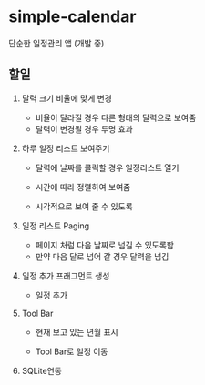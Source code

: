 # simple-calendar
단순한 일정관리 앱 (개발 중)



## 할일

1. 달력 크기 비율에 맞게 변경

   - 비율이 달라질 경우 다른 형태의 달력으로 보여줌
   - 달력이 변경될 경우 투명 효과

2. 하루 일정 리스트 보여주기

   - 달력에 날짜를 클릭할 경우 일정리스트 열기

   - 시간에 따라 정렬하여 보여줌
   - 시각적으로 보여 줄 수 있도록

3. 일정 리스트 Paging

   - 페이지 처럼 다음 날짜로 넘길 수 있도록함
   - 만약 다음 달로 넘어 갈 경우 달력을 넘김

4. 일정 추가 프래그먼트 생성

   - 일정 추가

5. Tool Bar

   - 현재 보고 있는 년월 표시

   - Tool Bar로 일정 이동

6. SQLite연동